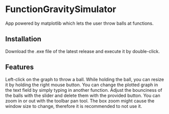 # FunctionGravitySimulator
App powered by matplotlib which lets the user throw balls at functions.

## Installation

Download the .exe file of the latest release and execute it by double-click.

## Features

Left-click on the graph to throw a ball. While holding the ball, you can resize it by holding the right mouse 
button. You can change the plotted graph in the text field by simply typing in another function.
Adjust the bounciness of the balls with the slider and delete them with the provided button.
You can zoom in or out with the toolbar pan tool. The box zoom might cause the window size to change, therefore 
it is recommended to not use it.
